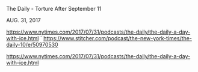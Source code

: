 ---
---
The Daily - Torture After September 11

AUG. 31, 2017

https://www.nytimes.com/2017/07/31/podcasts/the-daily/the-daily-a-day-with-ice.html
`
https://www.stitcher.com/podcast/the-new-york-times/the-daily-10/e/50970530

https://www.nytimes.com/2017/07/31/podcasts/the-daily/the-daily-a-day-with-ice.html